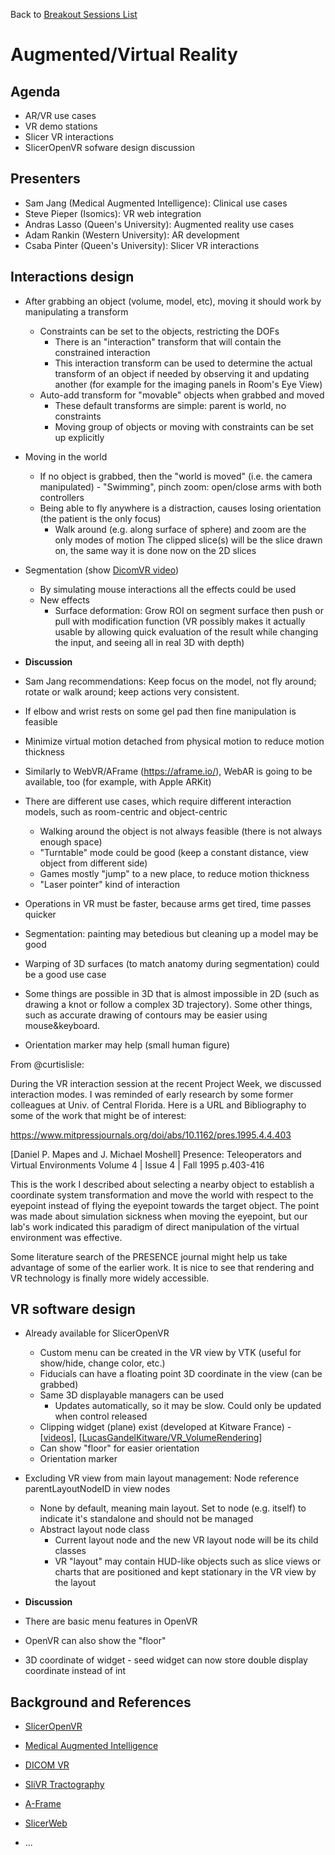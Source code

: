 Back to [Breakout Sessions List](../README.md#BreakoutSessions)

# Augmented/Virtual Reality

## Agenda
* AR/VR use cases
* VR demo stations
* Slicer VR interactions
* SlicerOpenVR sofware design discussion

## Presenters
- Sam Jang (Medical Augmented Intelligence): Clinical use cases
- Steve Pieper (Isomics): VR web integration
- Andras Lasso (Queen's University): Augmented reality use cases
- Adam Rankin (Western University): AR development
- Csaba Pinter (Queen's University): Slicer VR interactions

## Interactions design
- After grabbing an object (volume, model, etc), moving it should work by manipulating a transform
  - Constraints can be set to the objects, restricting the DOFs
    - There is an "interaction" transform that will contain the constrained interaction
    - This interaction transform can be used to determine the actual transform of an object if needed by observing it and updating another (for example for the imaging panels in Room's Eye View)
  - Auto-add transform for "movable" objects when grabbed and moved
    - These default transforms are simple: parent is world, no constraints
    - Moving group of objects or moving with constraints can be set up explicitly
- Moving in the world
  - If no object is grabbed, then the "world is moved" (i.e. the camera manipulated)  - "Swimming", pinch zoom: open/close arms with both controllers
  - Being able to fly anywhere is a distraction, causes losing orientation (the patient is the only focus)
    - Walk around (e.g. along surface of sphere) and zoom are the only modes of motion
	The clipped slice(s) will be the slice drawn on, the same way it is done now on the 2D slices
- Segmentation (show [DicomVR video](http://www.dicomvr.com/))
  - By simulating mouse interactions all the effects could be used
  - New effects
    - Surface deformation: Grow ROI on segment surface then push or pull with modification function (VR possibly makes it actually usable by allowing quick evaluation of the result while changing the input, and seeing all in real 3D with depth)
    
- **Discussion**

- Sam Jang recommendations: Keep focus on the model, not fly around; rotate or walk around; keep actions very consistent.
- If elbow and wrist rests on some gel pad then fine manipulation is feasible
- Minimize virtual motion detached from physical motion to reduce motion thickness
- Similarly to WebVR/AFrame (https://aframe.io/), WebAR is going to be available, too (for example, with Apple ARKit)
- There are different use cases, which require different interaction models, such as room-centric and object-centric
  - Walking around the object is not always feasible (there is not always enough space)
  - "Turntable" mode could be good (keep a constant distance, view object from different side)
  - Games mostly "jump" to a new place, to reduce motion thickness
  - "Laser pointer" kind of interaction
- Operations in VR must be faster, because arms get tired, time passes quicker
- Segmentation: painting may betedious but cleaning up a model may be good
- Warping of 3D surfaces (to match anatomy during segmentation) could be a good use case
- Some things are possible in 3D that is almost impossible in 2D (such as drawing a knot or follow a complex 3D trajectory). Some other things, such as accurate drawing of contours may be easier using mouse&keyboard.
- Orientation marker may help (small human figure)

From @curtislisle:

During the VR interaction session at the recent Project Week, we discussed interaction modes.  I was reminded of early research by some former colleagues at Univ. of Central Florida.  Here is a URL and Bibliography to some of the work that might be of interest:

https://www.mitpressjournals.org/doi/abs/10.1162/pres.1995.4.4.403

[Daniel P. Mapes and J. Michael Moshell]
Presence: Teleoperators and Virtual Environments
Volume 4 | Issue 4 | Fall 1995 
p.403-416

This is the work I described about selecting a nearby object to establish a coordinate system transformation and move the world with respect to the eyepoint instead of flying the eyepoint towards the target object.  The point was made about simulation sickness when moving the eyepoint, but our lab's work indicated this paradigm of direct manipulation of the virtual environment was effective. 

Some literature search of the PRESENCE journal might help us take advantage of some of  the earlier work.    It is nice to see that rendering and VR technology is finally more widely accessible.


## VR software design
- Already available for SlicerOpenVR
  - Custom menu can be created in the VR view by VTK (useful for show/hide, change color, etc.)
  - Fiducials can have a floating point 3D coordinate in the view (can be grabbed)
  - Same 3D displayable managers can be used
    - Updates automatically, so it may be slow. Could only be updated when control released
  - Clipping widget (plane) exist (developed at Kitware France) - [[videos](https://www.dropbox.com/sh/wbv5fc4yjazs84v/AADIHAdViDfoQze8TvBCkyvta?dl=0)], [[LucasGandelKitware/VR_VolumeRendering](https://gitlab.kitware.com/LucasGandelKitware/VR_VolumeRendering)]
  - Can show "floor" for easier orientation
  - Orientation marker
- Excluding VR view from main layout management: Node reference parentLayoutNodeID in view nodes
  - None by default, meaning main layout. Set to node (e.g. itself) to indicate it's standalone and should not be managed
  - Abstract layout node class
    - Current layout node and the new VR layout node will be its child classes
    - VR "layout" may contain HUD-like objects such as slice views or charts that are positioned and kept stationary in the VR view by the layout

- **Discussion**

- There are basic menu features in OpenVR
- OpenVR can also show the "floor"
- 3D coordinate of widget - seed widget can now store double display coordinate instead of int

## Background and References

- [SlicerOpenVR](https://github.com/KitwareMedical/SlicerOpenVR)
- [Medical Augmented Intelligence](http://mai.ai)
- [DICOM VR](http://www.dicomvr.com/)
- [SliVR Tractography](http://pieper.github.io/sites/slivr)
- [A-Frame](http://iframe.io)
- [SlicerWeb](http://github.com/pieper/SlicerWeb)

- ...
